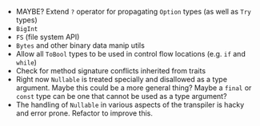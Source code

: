 * MAYBE? Extend `?` operator for propagating `Option` types (as well as `Try` types)
* `BigInt`
* `FS` (file system API)
* `Bytes` and other binary data manip utils
* Allow all `ToBool` types to be used in control flow locations (e.g. `if` and `while`)
* Check for method signature conflicts inherited from traits
* Right now `Nullable` is treated specially and disallowed as a type argument.
    Maybe this could be a more general thing? Maybe a `final` or `const` type can be one
    that cannot be used as a type argument?
* The handling of `Nullable` in various aspects of the transpiler is hacky and error prone.
    Refactor to improve this.
